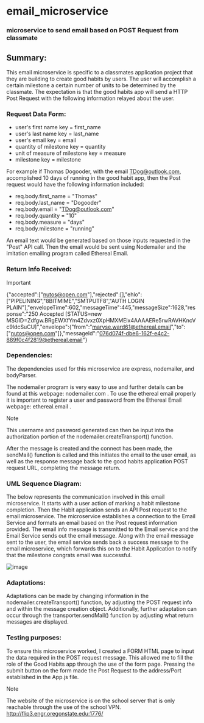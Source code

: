 # email_microservice
### microservice to send email based on POST Request from classmate

## Summary:
This email microservice is specific to a classmates application project that they are building to create good habits by users. The user will accomplish a certain milestone a certain number of units to be determined by the classmate. The expectation is that the good habits app will send a HTTP Post Request with the following information relayed about the user.

### Request Data Form:
  - user's first name key = first_name
  - user's last name key = last_name
  - user's email key = email
  - quantity of milestone key = quantity
  - unit of measure of milestone key = measure
  - milestone key = milestone

For example if Thomas Dogooder, with the email TDog@outlook.com, accomplished 10 days of running in the good habit app, then the Post request would have the following information included:

  - req.body.first_name = "Thomas"
  - req.body.last_name = "Dogooder"
  - req.body.email = "TDog@outlook.com"
  - req.body.quantity = "10"
  - req.body.measure = "days"
  - req.body.milestone = "running"

An email text would be generated based on those inputs requested in the "Post" API call. Then the email would be sent using Nodemailer and the imitation emailing program called Ethereal Email. 

### Return Info Received:
  > [!IMPORTANT]
  > {"accepted":["nutos@open.com"],"rejected":[],"ehlo":["PIPELINING","8BITMIME","SMTPUTF8","AUTH LOGIN PLAIN"],"envelopeTime":602,"messageTime":445,"messageSize":1628,"response":"250 Accepted [STATUS=new MSGID=Zdfgw.BRgEWXfYm4Zdvxz0XpHMXMElx4AAAAERe5rwRAVHKncVc9ldcSuCU]","envelope":{"from":"maryse.ward61@ethereal.email","to":["nutos@open.com"]},"messageId":"<076d074f-dbe6-162f-e4c2-889f0c4f2819@ethereal.email>"}

### Dependencies: 
The dependencies used for this microservice are express, nodemailer, and bodyParser.

The nodemailer program is very easy to use and further details can be found at this webpage: nodemailer.com . To use the ethereal email properly it is important to register a user and password from the Ethereal Email webpage: ethereal.email .

> [!NOTE]
> This username and password generated can then be input into the authorization portion of the nodemailer.createTransport() function. 

After the message is created and the connect has been made, the sendMail() function is called and this initiates the email to the user email, as well as the response message back to the good habits application POST request URL, completing the message return.

### UML Sequence Diagram:
The below represents the communication involved in this email microservice. It starts with a user action of marking a habit milestone completion. Then the Habit application sends an API Post request to the email microservice. The microservice establishes a connection to the Email Service and formats an email based on the Post request information provided. The email info message is transmitted to the Email service and the Email Service sends out the email message. Along with the email message sent to the user, the email service sends back a success message to the email microservice, which forwards this on to the Habit Application to notify that the milestone congrats email was successful.

  ![image](https://github.com/nich-OSU/email_microservice/assets/122307669/2d85a7c6-9d13-439f-b90e-ef9e59979f10)


### Adaptations: 
Adaptations can be made by changing information in the nodemailer.createTransport() function, by adjusting the POST request info and within the message creation object. Additionally, further adaptation can occur through the transporter.sendMail() function by adjusting what return messages are displayed.

### Testing purposes:
To ensure this microservice worked, I created a FORM HTML page to input the data required in the POST request message. This allowed me to fill the role of the Good Habits app through the use of the form page. Pressing the submit button on the form made the Post Request to the address/Port established in the App.js file. 

> [!NOTE]
> The website of the microservice is on the school server that is only reachable through the use of the school VPN. 
  http://flip3.engr.oregonstate.edu:1776/
  
